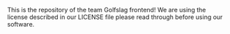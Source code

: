 This is the repository of the team Golfslag frontend!
We are using the license described in our LICENSE file please read through before using our software.
